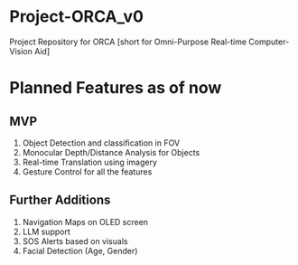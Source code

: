 # Project-ORCA_v0
Project Repository for ORCA [short for Omni-Purpose Real-time Computer-Vision Aid]

# Planned Features as of now 

## MVP
1. Object Detection and classification in FOV
2. Monocular Depth/Distance Analysis for Objects
3. Real-time Translation using imagery
4. Gesture Control for all the features

## Further Additions
1. Navigation Maps on OLED screen
2. LLM support
3. SOS Alerts based on visuals
4. Facial Detection (Age, Gender)

<script "https://gist.github.com/Nivratti/ea81e952e07ffbbf03e6d44a7dbbef8f.js"
